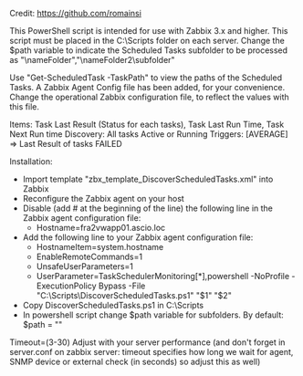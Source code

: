 Credit: https://github.com/romainsi

This PowerShell script is intended for use with Zabbix 3.x and higher. This script must be placed in the C:\Scripts folder on 
each server. Change the $path variable to indicate the Scheduled Tasks subfolder to be processed as 
"\nameFolder\","\nameFolder2\subfolder\" 

Use "Get-ScheduledTask -TaskPath" to view the paths of the Scheduled Tasks. A Zabbix Agent Config file has been added, for 
your convenience. Change the operational Zabbix configuration file, to reflect the values with this file.

Items: Task Last Result (Status for each tasks), Task Last Run Time, Task Next Run time
Discovery: All tasks Active or Running
Triggers: [AVERAGE] => Last Result of tasks FAILED

Installation:
- Import template "zbx_template_DiscoverScheduledTasks.xml" into Zabbix
- Reconfigure the Zabbix agent on your host
- Disable (add # at the beginning of the line) the following line in the Zabbix agent configuration file:
  - Hostname=fra2vwapp01.ascio.loc
- Add the following line to your Zabbix agent configuration file:
  - HostnameItem=system.hostname
  - EnableRemoteCommands=1
  - UnsafeUserParameters=1
  - UserParameter=TaskSchedulerMonitoring[*],powershell -NoProfile -ExecutionPolicy Bypass -File "C:\Scripts\DiscoverScheduledTasks.ps1" "$1" "$2"
- Copy DiscoverScheduledTasks.ps1 in C:\Scripts
- In powershell script change $path variable for subfolders. By default: $path = "\"

Timeout=(3-30) Adjust with your server performance (and don't forget in server.conf on zabbix server: timeout specifies how long we 
wait for agent, SNMP device or external check (in seconds) so adjust this as well)
